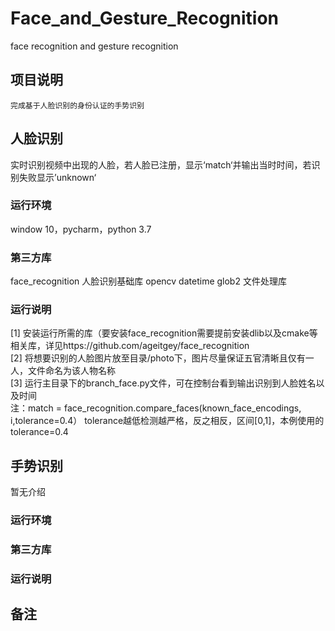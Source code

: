 # Face_and_Gesture_Recognition
face recognition and gesture recognition
## 项目说明
	完成基于人脸识别的身份认证的手势识别
## 人脸识别
实时识别视频中出现的人脸，若人脸已注册，显示‘match‘并输出当时时间，若识别失败显示’unknown‘
### 运行环境 
window 10，pycharm，python 3.7
### 第三方库
face_recognition 人脸识别基础库
opencv 
datetime 
glob2 文件处理库
### 运行说明
[1] 安装运行所需的库（要安装face_recognition需要提前安装dlib以及cmake等相关库，详见https://github.com/ageitgey/face_recognition  
[2] 将想要识别的人脸图片放至目录/photo下，图片尽量保证五官清晰且仅有一人，文件命名为该人物名称  
[3] 运行主目录下的branch_face.py文件，可在控制台看到输出识别到人脸姓名以及时间  
注：match = face_recognition.compare_faces(known_face_encodings, i,tolerance=0.4） tolerance越低检测越严格，反之相反，区间[0,1]，本例使用的tolerance=0.4
## 手势识别
暂无介绍
### 运行环境

### 第三方库

### 运行说明

## 备注
